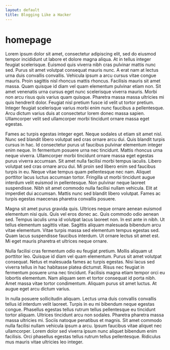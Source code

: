 ```yaml
---
layout: default
title: Blogging Like a Hacker
---
```


# homepage

Lorem ipsum dolor sit amet, consectetur adipiscing elit, sed do eiusmod tempor incididunt ut labore et dolore magna aliqua. At in tellus integer feugiat scelerisque. Euismod quis viverra nibh cras pulvinar mattis nunc sed. Purus sit amet volutpat consequat mauris nunc. A erat nam at lectus urna duis convallis convallis. Vehicula ipsum a arcu cursus vitae congue mauris. Proin sagittis nisl rhoncus mattis rhoncus. Facilisis mauris sit amet massa. Quam quisque id diam vel quam elementum pulvinar etiam non. Sit amet venenatis urna cursus eget nunc scelerisque viverra mauris. Morbi non arcu risus quis varius quam quisque. Pharetra massa massa ultricies mi quis hendrerit dolor. Feugiat nisl pretium fusce id velit ut tortor pretium. Integer feugiat scelerisque varius morbi enim nunc faucibus a pellentesque. Arcu dictum varius duis at consectetur lorem donec massa sapien. Ullamcorper velit sed ullamcorper morbi tincidunt ornare massa eget egestas.

Fames ac turpis egestas integer eget. Neque sodales ut etiam sit amet nisl. Nunc sed blandit libero volutpat sed cras ornare arcu dui. Quis blandit turpis cursus in hac. Id consectetur purus ut faucibus pulvinar elementum integer enim neque. In fermentum posuere urna nec tincidunt. Mattis rhoncus urna neque viverra. Ullamcorper morbi tincidunt ornare massa eget egestas purus viverra accumsan. Sit amet nulla facilisi morbi tempus iaculis. Libero volutpat sed cras ornare arcu dui. Mi proin sed libero enim sed faucibus turpis in eu. Neque vitae tempus quam pellentesque nec nam. Aliquet porttitor lacus luctus accumsan tortor. Fringilla ut morbi tincidunt augue interdum velit euismod in pellentesque. Non pulvinar neque laoreet suspendisse. Nibh sit amet commodo nulla facilisi nullam vehicula. Elit at imperdiet dui accumsan. Mattis nunc sed blandit libero volutpat. Fames ac turpis egestas maecenas pharetra convallis posuere.

Magna sit amet purus gravida quis. Ultrices neque ornare aenean euismod elementum nisi quis. Quis vel eros donec ac. Quis commodo odio aenean sed. Tempus iaculis urna id volutpat lacus laoreet non. In est ante in nibh. Ut tellus elementum sagittis vitae. Sagittis aliquam malesuada bibendum arcu vitae elementum. Vitae turpis massa sed elementum tempus egestas sed. Quam lacus suspendisse faucibus interdum. Ut ornare lectus sit amet est. Mi eget mauris pharetra et ultrices neque ornare.

Nulla facilisi cras fermentum odio eu feugiat pretium. Mollis aliquam ut porttitor leo. Quisque id diam vel quam elementum. Purus sit amet volutpat consequat. Netus et malesuada fames ac turpis egestas. Nisi lacus sed viverra tellus in hac habitasse platea dictumst. Risus nec feugiat in fermentum posuere urna nec tincidunt. Facilisis magna etiam tempor orci eu lobortis elementum. Nam aliquam sem et tortor consequat id porta nibh. Amet massa vitae tortor condimentum. Aliquam purus sit amet luctus. At augue eget arcu dictum varius.

In nulla posuere sollicitudin aliquam. Lectus urna duis convallis convallis tellus id interdum velit laoreet. Turpis in eu mi bibendum neque egestas congue. Phasellus egestas tellus rutrum tellus pellentesque eu tincidunt tortor aliquam. Ultrices tincidunt arcu non sodales. Pharetra pharetra massa massa ultricies mi. Sociis natoque penatibus et magnis. Sit amet commodo nulla facilisi nullam vehicula ipsum a arcu. Ipsum faucibus vitae aliquet nec ullamcorper. Lorem dolor sed viverra ipsum nunc aliquet bibendum enim facilisis. Orci phasellus egestas tellus rutrum tellus pellentesque. Ridiculus mus mauris vitae ultricies leo integer.
